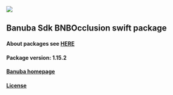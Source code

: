 [![](https://www.banuba.com/hubfs/Banuba_November2018/Images/Banuba%20SDK.png)](https://docs.banuba.com/face-ar-sdk-v1/ios/ios_overview)

## Banuba Sdk BNBOcclusion swift package

#### About packages see [HERE](https://docs.banuba.com/face-ar-sdk-v1/ios/ios_packages)

#### Package version: **1.15.2**

#### **[Banuba homepage](https://banuba.com)**

#### **[License](https://www.banuba.com/terms)**
